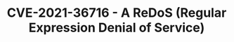 ---
title: CVE-2021-36716 - A ReDoS (Regular Expression Denial of Service)
description: |
  A ReDoS (Regular Expression Denial of Service) flaw was identified within the segment “is-email” package prior to version 1.0.1 for Node.js and web browsers as client side code.

  An Attacker that can provide crafted input to the `isEmail(input)` function may cause an application to consume an excessive amount of CPU.

  Credit to Yeting Li for identifying and reporting the vulnerability to Segment.

  The latest version of “is-email” is available in the [segmentio/is-email repository](https://github.com/segmentio/is-email).
release_type: patch
product_area: package
business: false
team: false
---